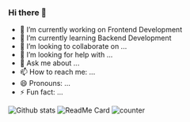 ### Hi there 👋

- 🔭 I’m currently working on Frontend Development
- 🌱 I’m currently learning Backend Development
- 👯 I’m looking to collaborate on ...
- 🤔 I’m looking for help with ...
- 💬 Ask me about ...
- 📫 How to reach me: ...
- 😄 Pronouns: ...
- ⚡ Fun fact: ...

![Github stats](https://github-readme-stats.vercel.app/api?username=sahilrawat001)
![ReadMe Card](https://github-readme-stats.vercel.app/api/pin/?username=sahilrawat001&repo=Book-My-Show-Clone )
![counter](https://[YourEndpoint].m.pipedream.net)



<!--
**sahilrawat001/sahilrawat001** is a ✨ _special_ ✨ repository because its `README.md` (this file) appears on your GitHub profile.

Here are some ideas to get you started:


-->
